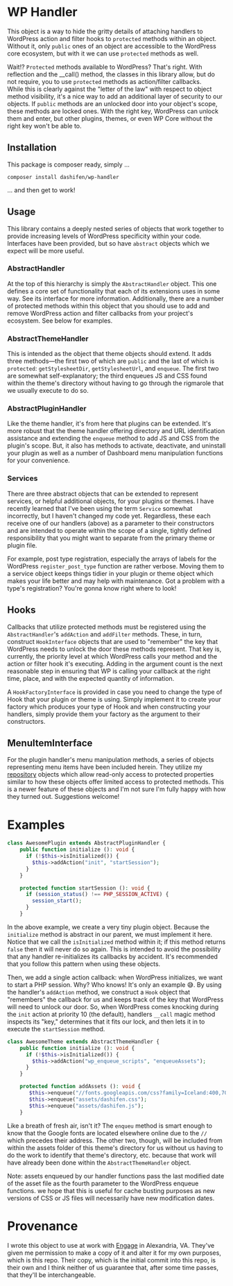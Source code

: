 # WP Handler

This object is a way to hide the gritty details of attaching handlers to 
WordPress action and filter hooks to `protected` methods within an object.  
Without it, only `public` ones of an object are accessible to the WordPress 
core ecosystem, but with it we can use `protected` methods as well.  

Wait!? `Protected` methods available to WordPress?  That's right.  With 
reflection and the __call() method, the classes in this library allow, but 
do not require, you to use `protected` methods as action/filter callbacks.  
While this is clearly against the "letter of the law" with respect to object 
method visibility, it's a nice way to add an additional layer of security to 
our objects.  If `public` methods are an unlocked door into your object's 
scope, these methods are locked ones.  With the right key, WordPress can 
unlock them and enter, but other plugins, themes, or even WP Core without the 
right key won't be able to. 

## Installation

This package is composer ready, simply ...

```shell script
composer install dashifen/wp-handler
```

... and then get to work!


## Usage

This library contains a deeply nested series of objects that work together
to provide increasing levels of WordPress specificity within your code.  
Interfaces have been provided, but so have `abstract` objects which we expect
will be more useful.

### AbstractHandler

At the top of this hierarchy is simply the `AbstractHandler` object.  This 
one defines a core set of functionality that each of its extensions uses in 
some way.  See its interface for more information.  Additionally, there are
a number of protected methods within this object that you should use to add
and remove WordPress action and filter callbacks from your project's 
ecosystem.  See below for examples.

### AbstractThemeHandler

This is intended as the object that theme objects should extend.  It adds three
methods—the first two of which are `public` and the last of which is 
`protected`:  `getStylesheetDir`, `getStylesheetUrl`, and `enqueue`.  The
first two are somewhat self-explanatory; the third enqueues JS and CSS found
within the theme's directory without having to go through the rigmarole that
we usually execute to do so.

### AbstractPluginHandler

Like the theme handler, it's from here that plugins can be extended.  It's 
more robust that the theme handler offering directory and URL identification
assistance and extending the `enqueue` method to add JS and CSS from the 
plugin's scope.  But, it also has methods to activate, deactivate, and 
uninstall your plugin as well as a number of Dashboard menu manipulation 
functions for your convenience.

### Services

There are three abstract objects that can be extended to represent services,
or helpful additional objects, for your plugins or themes.  I have recently 
learned that I've been using the term `Service` somewhat incorrectly, but I 
haven't changed my code yet.  Regardless, these each receive one of our 
handlers (above) as a parameter to their constructors and are intended to 
operate within the scope of a single, tightly defined responsibility that 
you might want to separate from the primary theme or plugin file.  

For example, post type registration, especially the arrays of labels for the 
WordPress `register_post_type` function are rather verbose.  Moving them to a 
service object keeps things tidier in your plugin or theme object which makes
your life better and may help with maintenance.  Got a problem with a type's
registration?  You're gonna know right where to look!

## Hooks

Callbacks that utilize protected methods must be registered using the 
`AbstractHandler`'s `addAction` and `addFilter` methods.  These, in turn, 
construct `HookInterface` objects that are used to "remember" the key that 
WordPress needs to unlock the door these methods represent.  That key is,
currently, the priority level at which WordPress calls your method and the 
action or filter hook it's executing.  Adding in the argument count is the
next reasonable step in ensuring that WP is calling your callback at the 
right time, place, and with the expected quantity of information.

A `HookFactoryInterface` is provided in case you need to change the type of
Hook that your plugin or theme is using.  Simply implement it to create your
factory which produces your type of Hook and when constructing your handlers,
simply provide them your factory as the argument to their constructors. 

## MenuItemInterface

For the plugin handler's menu manipulation methods, a series of objects 
representing menu items have been included herein.  They utilize my 
[repository](https://github.com/dashifen/repository) objects which allow
read-only access to protected properties similar to how these objects offer
limited access to protected methods.  This is a newer feature of these objects
and I'm not sure I'm fully happy with how they turned out.  Suggestions 
welcome!

# Examples

```php
class AwesomePlugin extends AbstractPluginHandler {
    public function initialize (): void {
      if (!$this->isInitialized()) {
        $this->addAction("init", "startSession");
      }
    }

    protected function startSession (): void {
      if (session_status() !== PHP_SESSION_ACTIVE) {
        session_start();
      } 
    }
```

In the above example, we create a very tiny plugin object.  Because the 
`initialize` method is abstract in our parent, we must implement it here.  
Notice that we call the `isInitialized` method within it; if this method
returns `false` then it will never do so again.  This is intended to avoid 
the possibility that any handler re-initializes its callbacks by accident.
It's recommended that you follow this pattern when using these objects.

Then, we add a single action callback:  when WordPress initializes, we want
to start a PHP session.  Why?  Who knows!  It's only an example 😅.  By using
the handler's `addAction` method, we construct a `Hook` object that "remembers"
the callback for us and keeps track of the key that WordPress will need to 
unlock our door.  So, when WordPress comes knocking during the `init` action 
at priority 10 (the default), handlers `__call` magic method inspects its "key,"
determines that it fits our lock, and then lets it in to execute the 
`startSession` method.  

```php
class AwesomeTheme extends AbstractThemeHandler {
    public function initialize (): void {
      if (!$this->isInitialized()) {
        $this->addAction("wp_enqueue_scripts", "enqueueAssets");
      }
    }

    protected function addAssets (): void {
       $this->enqueue("//fonts.googleapis.com/css?family=Iceland:400,700|Droid+Sans:400,700|Droid+Serif:400italic,700italic");
       $this->enqueue("assets/dashifen.css");
       $this->enqueue("assets/dashifen.js");
    }
```

Like a breath of fresh air, isn't it?  The `enqueu` method is smart enough to
know that the Google fonts are located elsewhere online due to the `//` which
precedes their address.  The other two, though, will be included from within 
the assets folder of this theme's directory for us without us having to do the
work to identify that theme's directory, etc. because that work will have 
already been done within the `AbstractThemeHandler` object.

Note: assets enqueued by our handler functions pass the last modified date of
the asset file as the fourth parameter to the WordPress enqueue functions.  we
hope that this is useful for cache busting purposes as new versions of CSS or 
JS files will necessarily have new modification dates.  

# Provenance
I wrote this object to use at work with [Engage](https://enga.ge) in 
Alexandria, VA.  They've given me permission to make a copy of it and alter 
it for my own purposes, which is this repo.  Their copy, which is the initial 
commit into this repo, is their own and I think neither of us guarantee that, 
after some time passes, that they'll be interchangeable.
